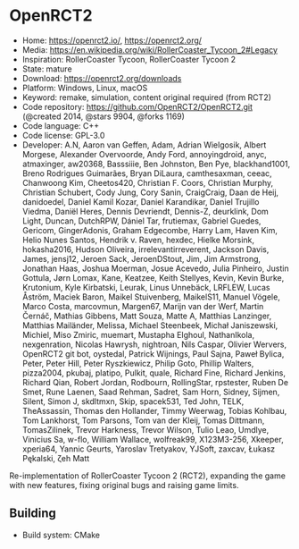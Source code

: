 # OpenRCT2

- Home: https://openrct2.io/, https://openrct2.org/
- Media: https://en.wikipedia.org/wiki/RollerCoaster_Tycoon_2#Legacy
- Inspiration: RollerCoaster Tycoon, RollerCoaster Tycoon 2
- State: mature
- Download: https://openrct2.org/downloads
- Platform: Windows, Linux, macOS
- Keyword: remake, simulation, content original required (from RCT2)
- Code repository: https://github.com/OpenRCT2/OpenRCT2.git (@created 2014, @stars 9904, @forks 1169)
- Code language: C++
- Code license: GPL-3.0
- Developer: A.N, Aaron van Geffen, Adam, Adrian Wielgosik, Albert Morgese, Alexander Overvoorde, Andy Ford, annoyingdroid, anyc, atmaxinger, aw20368, Basssiiie, Ben Johnston, Ben Pye, blackhand1001, Breno Rodrigues Guimarães, Bryan DiLaura, camthesaxman, ceeac, Chanwoong Kim, Cheetos420, Christian F. Coors, Christian Murphy, Christian Schubert, Cody Jung, Cory Sanin, CraigCraig, Daan de Heij, danidoedel, Daniel Kamil Kozar, Daniel Karandikar, Daniel Trujillo Viedma, Daniël Heres, Dennis Devriendt, Dennis-Z, deurklink, Dom Light, Duncan, DutchRPW, Dániel Tar, frutiemax, Gabriel Guedes, Gericom, GingerAdonis, Graham Edgecombe, Harry Lam, Haven Kim, Helio Nunes Santos, Hendrik v. Raven, hexdec, Hielke Morsink, hokasha2016, Hudson Oliveira, irrelevantirreverent, Jackson Davis, James, jensj12, Jeroen Sack, JeroenDStout, Jim, Jim Armstrong, Jonathan Haas, Joshua Moerman, Josue Acevedo, Julia Pinheiro, Justin Gottula, Jørn Lomax, Kane, Keatzee, Keith Stellyes, Kevin, Kevin Burke, Krutonium, Kyle Kirbatski, Leurak, Linus Unnebäck, LRFLEW, Lucas Åström, Maciek Baron, Maikel Stuivenberg, MaikelS11, Manuel Vögele, Marco Costa, marcovmun, Margen67, Marijn van der Werf, Martin Černáč, Mathias Gibbens, Matt Souza, Matte A, Matthias Lanzinger, Matthias Mailänder, Melissa, Michael Steenbeek, Michał Janiszewski, Michiel, Miso Zmiric, muemart, Mustapha Elghoul, NathanIkola, nexgenration, Nicolas Hawrysh, nightroan, Nils Caspar, Olivier Wervers, OpenRCT2 git bot, oystedal, Patrick Wijnings, Paul Sajna, Paweł Bylica, Peter, Peter Hill, Peter Ryszkiewicz, Philip Goto, Phillip Walters, pizza2004, pkubaj, platipo, Pulkit, quale, Richard Fine, Richard Jenkins, Richard Qian, Robert Jordan, Rodbourn, RollingStar, rpstester, Ruben De Smet, Rune Laenen, Saad Rehman, Sadret, Sam Horn, Sidney, Sijmen, Silent, Simon J, skdltmxn, Skip, spacek531, Ted John, TELK, TheAssassin, Thomas den Hollander, Timmy Weerwag, Tobias Kohlbau, Tom Lankhorst, Tom Parsons, Tom van der Kleij, Tomas Dittmann, TomasZilinek, Trevor Harkness, Trevor Wilson, Tulio Leao, Umdlye, Vinicius Sa, w-flo, William Wallace, wolfreak99, X123M3-256, Xkeeper, xperia64, Yannic Geurts, Yaroslav Tretyakov, YJSoft, zaxcav, Łukasz Pękalski, ζeh Matt

Re-implementation of RollerCoaster Tycoon 2 (RCT2), expanding the game with new features, fixing original bugs and raising game limits.

## Building

- Build system: CMake
